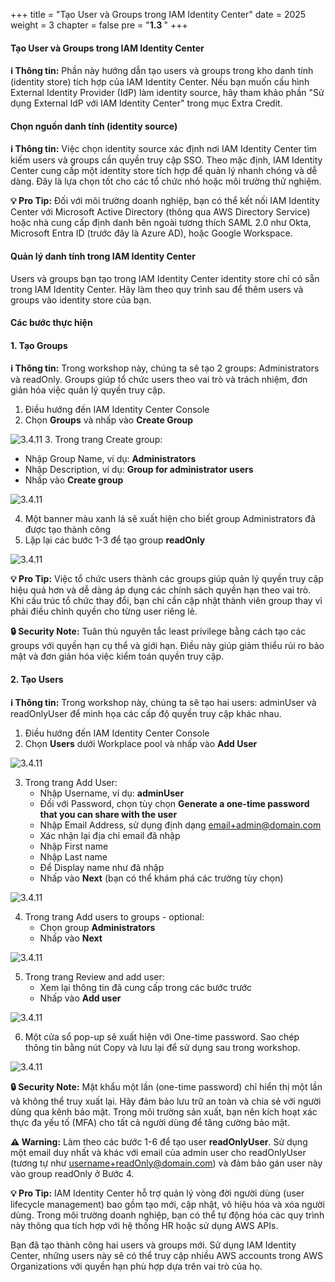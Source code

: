 +++
title = "Tạo User và Groups trong IAM Identity Center"
date = 2025
weight = 3
chapter = false
pre = "<b>1.3 </b>"
+++

#### Tạo User và Groups trong IAM Identity Center

**ℹ️ Thông tin:** Phần này hướng dẫn tạo users và groups trong kho danh tính (identity store) tích hợp của IAM Identity Center. Nếu bạn muốn cấu hình External Identity Provider (IdP) làm identity source, hãy tham khảo phần "Sử dụng External IdP với IAM Identity Center" trong mục Extra Credit.

#### Chọn nguồn danh tính (identity source)

**ℹ️ Thông tin:** Việc chọn identity source xác định nơi IAM Identity Center tìm kiếm users và groups cần quyền truy cập SSO. Theo mặc định, IAM Identity Center cung cấp một identity store tích hợp để quản lý nhanh chóng và dễ dàng. Đây là lựa chọn tốt cho các tổ chức nhỏ hoặc môi trường thử nghiệm.

**💡 Pro Tip:** Đối với môi trường doanh nghiệp, bạn có thể kết nối IAM Identity Center với Microsoft Active Directory (thông qua AWS Directory Service) hoặc nhà cung cấp định danh bên ngoài tương thích SAML 2.0 như Okta, Microsoft Entra ID (trước đây là Azure AD), hoặc Google Workspace.

#### Quản lý danh tính trong IAM Identity Center

Users và groups bạn tạo trong IAM Identity Center identity store chỉ có sẵn trong IAM Identity Center. Hãy làm theo quy trình sau để thêm users và groups vào identity store của bạn.

#### Các bước thực hiện

#### 1. Tạo Groups

**ℹ️ Thông tin:** Trong workshop này, chúng ta sẽ tạo 2 groups: Administrators và readOnly. Groups giúp tổ chức users theo vai trò và trách nhiệm, đơn giản hóa việc quản lý quyền truy cập.

1. Điều hướng đến IAM Identity Center Console
2. Chọn **Groups** và nhấp vào **Create Group**

![3.4.11](/images/0001/image006.png)
3. Trong trang Create group:
   - Nhập Group Name, ví dụ: **Administrators**
   - Nhập Description, ví dụ: **Group for administrator users**
   - Nhấp vào **Create group**

![3.4.11](/images/0001/image07.png)

4. Một banner màu xanh lá sẽ xuất hiện cho biết group Administrators đã được tạo thành công
5. Lặp lại các bước 1-3 để tạo group **readOnly**

![3.4.11](/images/0001/image08.png)

**💡 Pro Tip:** Việc tổ chức users thành các groups giúp quản lý quyền truy cập hiệu quả hơn và dễ dàng áp dụng các chính sách quyền hạn theo vai trò. Khi cấu trúc tổ chức thay đổi, bạn chỉ cần cập nhật thành viên group thay vì phải điều chỉnh quyền cho từng user riêng lẻ.

**🔒 Security Note:** Tuân thủ nguyên tắc least privilege bằng cách tạo các groups với quyền hạn cụ thể và giới hạn. Điều này giúp giảm thiểu rủi ro bảo mật và đơn giản hóa việc kiểm toán quyền truy cập.

#### 2. Tạo Users

**ℹ️ Thông tin:** Trong workshop này, chúng ta sẽ tạo hai users: adminUser và readOnlyUser để minh họa các cấp độ quyền truy cập khác nhau.

1. Điều hướng đến IAM Identity Center Console
2. Chọn **Users** dưới Workplace pool và nhấp vào **Add User**

![3.4.11](/images/0001/image09.png)

3. Trong trang Add User:
   - Nhập Username, ví dụ: **adminUser**
   - Đối với Password, chọn tùy chọn **Generate a one-time password that you can share with the user**
   - Nhập Email Address, sử dụng định dạng email+admin@domain.com
   - Xác nhận lại địa chỉ email đã nhập
   - Nhập First name
   - Nhập Last name
   - Để Display name như đã nhập
   - Nhấp vào **Next** (bạn có thể khám phá các trường tùy chọn)

![3.4.11](/images/0001/image10.png)

4. Trong trang Add users to groups - optional:
   - Chọn group **Administrators**
   - Nhấp vào **Next**

![3.4.11](/images/0001/image11.png)

5. Trong trang Review and add user:
   - Xem lại thông tin đã cung cấp trong các bước trước
   - Nhấp vào **Add user**

![3.4.11](/images/0001/image12.png)

6. Một cửa sổ pop-up sẽ xuất hiện với One-time password. Sao chép thông tin bằng nút Copy và lưu lại để sử dụng sau trong workshop.

![3.4.11](/images/0001/image013.png)

**🔒 Security Note:** Mật khẩu một lần (one-time password) chỉ hiển thị một lần và không thể truy xuất lại. Hãy đảm bảo lưu trữ an toàn và chia sẻ với người dùng qua kênh bảo mật. Trong môi trường sản xuất, bạn nên kích hoạt xác thực đa yếu tố (MFA) cho tất cả người dùng để tăng cường bảo mật.

**⚠️ Warning:** Làm theo các bước 1-6 để tạo user **readOnlyUser**. Sử dụng một email duy nhất và khác với email của admin user cho readOnlyUser (tương tự như username+readOnly@domain.com) và đảm bảo gán user này vào group readOnly ở Bước 4.

**💡 Pro Tip:** IAM Identity Center hỗ trợ quản lý vòng đời người dùng (user lifecycle management) bao gồm tạo mới, cập nhật, vô hiệu hóa và xóa người dùng. Trong môi trường doanh nghiệp, bạn có thể tự động hóa các quy trình này thông qua tích hợp với hệ thống HR hoặc sử dụng AWS APIs.

Bạn đã tạo thành công hai users và groups mới. Sử dụng IAM Identity Center, những users này sẽ có thể truy cập nhiều AWS accounts trong AWS Organizations với quyền hạn phù hợp dựa trên vai trò của họ.
